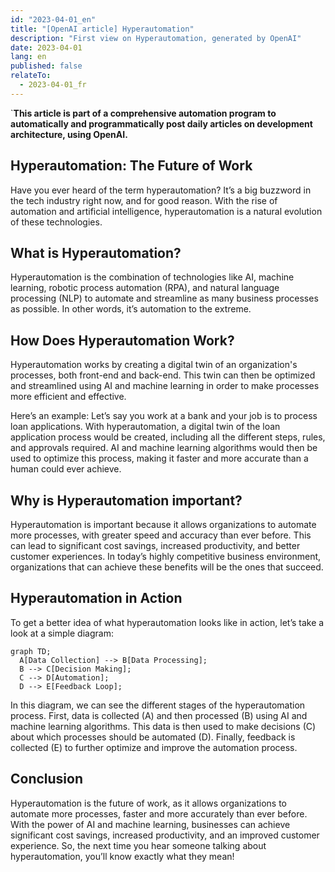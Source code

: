 ```yaml
---
id: "2023-04-01_en"
title: "[OpenAI article] Hyperautomation"
description: "First view on Hyperautomation, generated by OpenAI"
date: 2023-04-01
lang: en
published: false
relateTo:
  - 2023-04-01_fr
---
```


`**This article is part of a comprehensive automation program to automatically and programmatically post daily articles on development architecture, using OpenAI.**

<article>

# Hyperautomation: The Future of Work

Have you ever heard of the term hyperautomation? It’s a big buzzword in the tech industry right now, and for good reason. With the rise of automation and artificial intelligence, hyperautomation is a natural evolution of these technologies.

## What is Hyperautomation?

Hyperautomation is the combination of technologies like AI, machine learning, robotic process automation (RPA), and natural language processing (NLP) to automate and streamline as many business processes as possible. In other words, it’s automation to the extreme.

## How Does Hyperautomation Work?

Hyperautomation works by creating a digital twin of an organization's processes, both front-end and back-end. This twin can then be optimized and streamlined using AI and machine learning in order to make processes more efficient and effective.

Here’s an example: Let’s say you work at a bank and your job is to process loan applications. With hyperautomation, a digital twin of the loan application process would be created, including all the different steps, rules, and approvals required. AI and machine learning algorithms would then be used to optimize this process, making it faster and more accurate than a human could ever achieve.

## Why is Hyperautomation important?

Hyperautomation is important because it allows organizations to automate more processes, with greater speed and accuracy than ever before. This can lead to significant cost savings, increased productivity, and better customer experiences. In today’s highly competitive business environment, organizations that can achieve these benefits will be the ones that succeed.

## Hyperautomation in Action

To get a better idea of what hyperautomation looks like in action, let’s take a look at a simple diagram:

```mermaid
graph TD;
  A[Data Collection] --> B[Data Processing];
  B --> C[Decision Making];
  C --> D[Automation];
  D --> E[Feedback Loop];
```

In this diagram, we can see the different stages of the hyperautomation process. First, data is collected (A) and then processed (B) using AI and machine learning algorithms. This data is then used to make decisions (C) about which processes should be automated (D). Finally, feedback is collected (E) to further optimize and improve the automation process.

## Conclusion

Hyperautomation is the future of work, as it allows organizations to automate more processes, faster and more accurately than ever before. With the power of AI and machine learning, businesses can achieve significant cost savings, increased productivity, and an improved customer experience. So, the next time you hear someone talking about hyperautomation, you’ll know exactly what they mean!

</article>